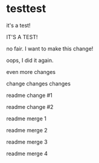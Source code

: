 # testtest
it's a test!

IT'S A TEST!

no fair. I want to make this change!

oops, I did it again.

even more changes

change changes changes

readme change #1

readme change #2

readme merge 1

readme merge 2

readme merge 3

readme merge 4
